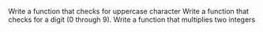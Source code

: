 Write a function that checks for uppercase character
Write a function that checks for a digit (0 through 9).
Write a function that multiplies two integers
